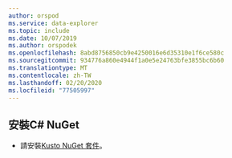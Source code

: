 ```yaml
---
author: orspod
ms.service: data-explorer
ms.topic: include
ms.date: 10/07/2019
ms.author: orspodek
ms.openlocfilehash: 8abd8756850cb9e4250016e6d35310e1f6ce580c
ms.sourcegitcommit: 934776a860e4944f1a0e5e24763bfe3855bc6b60
ms.translationtype: MT
ms.contentlocale: zh-TW
ms.lasthandoff: 02/20/2020
ms.locfileid: "77505997"
---
```

## <a name="install-c-nuget"></a>安裝C# NuGet

* 請安裝[Kusto NuGet 套件](https://www.nuget.org/packages/Microsoft.Azure.Management.Kusto/)。